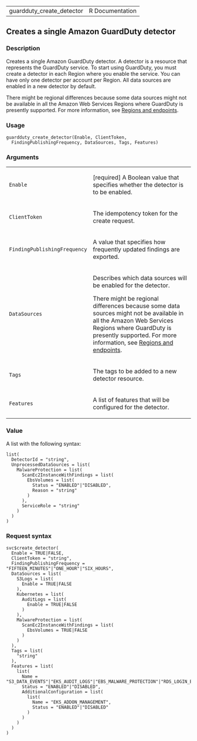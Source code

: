 <table style="width: 100%;">
<tbody>
<tr class="odd">
<td>guardduty_create_detector</td>
<td style="text-align: right;">R Documentation</td>
</tr>
</tbody>
</table>

## Creates a single Amazon GuardDuty detector

### Description

Creates a single Amazon GuardDuty detector. A detector is a resource
that represents the GuardDuty service. To start using GuardDuty, you
must create a detector in each Region where you enable the service. You
can have only one detector per account per Region. All data sources are
enabled in a new detector by default.

There might be regional differences because some data sources might not
be available in all the Amazon Web Services Regions where GuardDuty is
presently supported. For more information, see [Regions and
endpoints](https://docs.aws.amazon.com/guardduty/latest/ug/guardduty_regions.html).

### Usage

    guardduty_create_detector(Enable, ClientToken,
      FindingPublishingFrequency, DataSources, Tags, Features)

### Arguments

<table>
<colgroup>
<col style="width: 35%" />
<col style="width: 65%" />
</colgroup>
<tbody>
<tr class="odd">
<td><code id="guardduty_create_detector_:_Enable">Enable</code></td>
<td><p>[required] A Boolean value that specifies whether the detector is
to be enabled.</p></td>
</tr>
<tr class="even">
<td><code
id="guardduty_create_detector_:_ClientToken">ClientToken</code></td>
<td><p>The idempotency token for the create request.</p></td>
</tr>
<tr class="odd">
<td><code
id="guardduty_create_detector_:_FindingPublishingFrequency">FindingPublishingFrequency</code></td>
<td><p>A value that specifies how frequently updated findings are
exported.</p></td>
</tr>
<tr class="even">
<td><code
id="guardduty_create_detector_:_DataSources">DataSources</code></td>
<td><p>Describes which data sources will be enabled for the
detector.</p>
<p>There might be regional differences because some data sources might
not be available in all the Amazon Web Services Regions where GuardDuty
is presently supported. For more information, see <a
href="https://docs.aws.amazon.com/guardduty/latest/ug/guardduty_regions.html">Regions
and endpoints</a>.</p></td>
</tr>
<tr class="odd">
<td><code id="guardduty_create_detector_:_Tags">Tags</code></td>
<td><p>The tags to be added to a new detector resource.</p></td>
</tr>
<tr class="even">
<td><code id="guardduty_create_detector_:_Features">Features</code></td>
<td><p>A list of features that will be configured for the
detector.</p></td>
</tr>
</tbody>
</table>

### Value

A list with the following syntax:

    list(
      DetectorId = "string",
      UnprocessedDataSources = list(
        MalwareProtection = list(
          ScanEc2InstanceWithFindings = list(
            EbsVolumes = list(
              Status = "ENABLED"|"DISABLED",
              Reason = "string"
            )
          ),
          ServiceRole = "string"
        )
      )
    )

### Request syntax

    svc$create_detector(
      Enable = TRUE|FALSE,
      ClientToken = "string",
      FindingPublishingFrequency = "FIFTEEN_MINUTES"|"ONE_HOUR"|"SIX_HOURS",
      DataSources = list(
        S3Logs = list(
          Enable = TRUE|FALSE
        ),
        Kubernetes = list(
          AuditLogs = list(
            Enable = TRUE|FALSE
          )
        ),
        MalwareProtection = list(
          ScanEc2InstanceWithFindings = list(
            EbsVolumes = TRUE|FALSE
          )
        )
      ),
      Tags = list(
        "string"
      ),
      Features = list(
        list(
          Name = "S3_DATA_EVENTS"|"EKS_AUDIT_LOGS"|"EBS_MALWARE_PROTECTION"|"RDS_LOGIN_EVENTS"|"EKS_RUNTIME_MONITORING"|"LAMBDA_NETWORK_LOGS",
          Status = "ENABLED"|"DISABLED",
          AdditionalConfiguration = list(
            list(
              Name = "EKS_ADDON_MANAGEMENT",
              Status = "ENABLED"|"DISABLED"
            )
          )
        )
      )
    )

